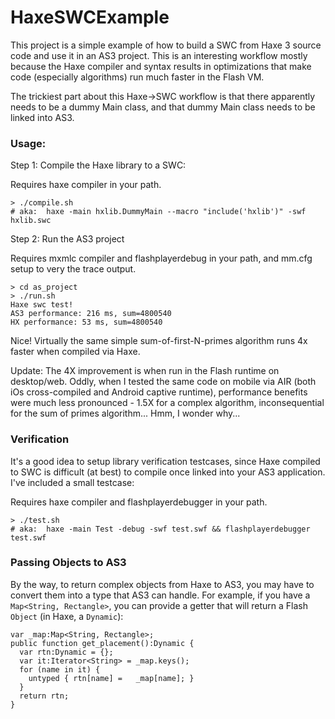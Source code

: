 # HaxeSWCExample

This project is a simple example of how to build a SWC from Haxe 3 source code and use it in an AS3 project.  This is an interesting workflow mostly because the Haxe compiler and syntax results in optimizations that make code (especially algorithms) run much faster in the Flash VM.

The trickiest part about this Haxe->SWC workflow is that there apparently needs to be a dummy Main class, and that dummy Main class needs to be linked into AS3.

### Usage:

Step 1: Compile the Haxe library to a SWC:

Requires haxe compiler in your path.

```
> ./compile.sh
# aka:  haxe -main hxlib.DummyMain --macro "include('hxlib')" -swf hxlib.swc
```

Step 2: Run the AS3 project

Requires mxmlc compiler and flashplayerdebug in your path, and mm.cfg setup to very the trace output.

```
> cd as_project
> ./run.sh
Haxe swc test!
AS3 performance: 216 ms, sum=4800540
HX performance: 53 ms, sum=4800540
```

Nice!  Virtually the same simple sum-of-first-N-primes algorithm runs 4x faster when compiled via Haxe.

Update: The 4X improvement is when run in the Flash runtime on desktop/web.  Oddly, when I tested the same code on mobile via AIR (both iOs cross-compiled and Android captive runtime), performance benefits were much less pronounced - 1.5X for a complex algorithm, inconsequential for the sum of primes algorithm...  Hmm, I wonder why...

### Verification

It's a good idea to setup library verification testcases, since Haxe compiled to SWC is difficult (at best) to compile once linked into your AS3 application.  I've included a small testcase:

Requires haxe compiler and flashplayerdebugger in your path.

```
> ./test.sh
# aka:  haxe -main Test -debug -swf test.swf && flashplayerdebugger test.swf
```

### Passing Objects to AS3

By the way, to return complex objects from Haxe to AS3, you may have to convert them into a type that AS3 can handle.  For example, if you have a `Map<String, Rectangle>`, you can provide a getter that will return a Flash `Object` (in Haxe, a `Dynamic`):

```
var _map:Map<String, Rectangle>;
public function get_placement():Dynamic {
  var rtn:Dynamic = {};
  var it:Iterator<String> = _map.keys();
  for (name in it) {
    untyped { rtn[name] =   _map[name]; }
  }
  return rtn;
}
```


